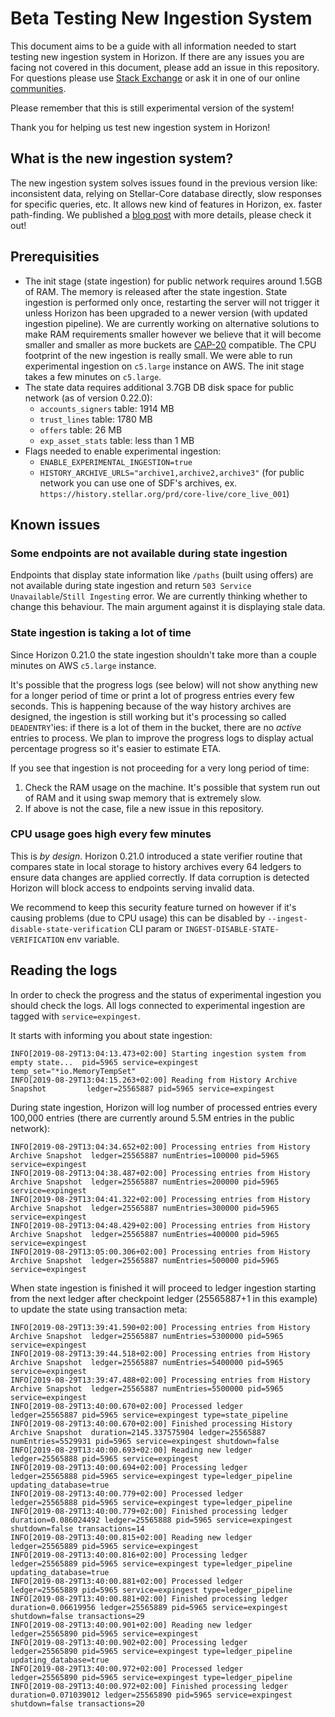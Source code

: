 # Beta Testing New Ingestion System

This document aims to be a guide with all information needed to start testing new ingestion system in Horizon. If there are any issues you are facing not covered in this document, please add an issue in this repository. For questions please use [Stack Exchange](https://stellar.stackexchange.com) or ask it in one of our online [communities](https://www.stellar.org/community/#communities).

Please remember that this is still experimental version of the system!

Thank you for helping us test new ingestion system in Horizon!

## What is the new ingestion system?

The new ingestion system solves issues found in the previous version like: inconsistent data, relying on Stellar-Core database directly, slow responses for specific queries, etc. It allows new kind of features in Horizon, ex. faster path-finding. We published a [blog post](https://www.stellar.org/developers/blog/our-new-horizon-ingestion-engine) with more details, please check it out!

## Prerequisities

* The init stage (state ingestion) for public network requires around 1.5GB of RAM. The memory is released after the state ingestion. State ingestion is performed only once, restarting the server will not trigger it unless Horizon has been upgraded to a newer version (with updated ingestion pipeline). We are currently working on alternative solutions to make RAM requirements smaller however we believe that it will become smaller and smaller as more buckets are [CAP-20](https://github.com/stellar/stellar-protocol/blob/master/core/cap-0020.md) compatible. The CPU footprint of the new ingestion is really small. We were able to run experimental ingestion on `c5.large` instance on AWS. The init stage takes a few minutes on `c5.large`.
* The state data requires additional 3.7GB DB disk space for public network (as of version 0.22.0):
  * `accounts_signers` table: 1914 MB
  * `trust_lines` table: 1780 MB
  * `offers` table: 26 MB
  * `exp_asset_stats` table: less than 1 MB
* Flags needed to enable experimental ingestion:
  * `ENABLE_EXPERIMENTAL_INGESTION=true`
  * `HISTORY_ARCHIVE_URLS="archive1,archive2,archive3"` (for public network you can use one of SDF's archives, ex. `https://history.stellar.org/prd/core-live/core_live_001`)

## Known issues

### Some endpoints are not available during state ingestion

Endpoints that display state information like `/paths` (built using offers) are not available during state ingestion and return `503 Service Unavailable`/`Still Ingesting` error. We are currently thinking whether to change this behaviour. The main argument against it is displaying stale data.

### State ingestion is taking a lot of time

Since Horizon 0.21.0 the state ingestion shouldn't take more than a couple minutes on AWS `c5.large` instance.

It's possible that the progress logs (see below) will not show anything new for a longer period of time or print a lot of progress entries every few seconds. This is happening because of the way history archives are designed, the ingestion is still working but it's processing so called `DEADENTRY`'ies: if there is a lot of them in the bucket, there are no _active_ entries to process. We plan to improve the progress logs to display actual percentage progress so it's easier to estimate ETA.

If you see that ingestion is not proceeding for a very long period of time:
1. Check the RAM usage on the machine. It's possible that system run out of RAM and it using swap memory that is extremely slow.
2. If above is not the case, file a new issue in this repository.

### CPU usage goes high every few minutes

This is _by design_. Horizon 0.21.0 introduced a state verifier routine that compares state in local storage to history archives every 64 ledgers to ensure data changes are applied correctly. If data corruption is detected Horizon will block access to endpoints serving invalid data.

We recommend to keep this security feature turned on however if it's causing problems (due to CPU usage) this can be disabled by `--ingest-disable-state-verification` CLI param or `INGEST-DISABLE-STATE-VERIFICATION` env variable.

## Reading the logs

In order to check the progress and the status of experimental ingestion you should check the logs. All logs connected to experimental ingestion are tagged with `service=expingest`.

It starts with informing you about state ingestion:
```
INFO[2019-08-29T13:04:13.473+02:00] Starting ingestion system from empty state...  pid=5965 service=expingest temp_set="*io.MemoryTempSet"
INFO[2019-08-29T13:04:15.263+02:00] Reading from History Archive Snapshot         ledger=25565887 pid=5965 service=expingest
```
During state ingestion, Horizon will log number of processed entries every 100,000 entries (there are currently around 5.5M entries in the public network):
```
INFO[2019-08-29T13:04:34.652+02:00] Processing entries from History Archive Snapshot  ledger=25565887 numEntries=100000 pid=5965 service=expingest
INFO[2019-08-29T13:04:38.487+02:00] Processing entries from History Archive Snapshot  ledger=25565887 numEntries=200000 pid=5965 service=expingest
INFO[2019-08-29T13:04:41.322+02:00] Processing entries from History Archive Snapshot  ledger=25565887 numEntries=300000 pid=5965 service=expingest
INFO[2019-08-29T13:04:48.429+02:00] Processing entries from History Archive Snapshot  ledger=25565887 numEntries=400000 pid=5965 service=expingest
INFO[2019-08-29T13:05:00.306+02:00] Processing entries from History Archive Snapshot  ledger=25565887 numEntries=500000 pid=5965 service=expingest
```
When state ingestion is finished it will proceed to ledger ingestion starting from the next ledger after checkpoint ledger (25565887+1 in this example) to update the state using transaction meta:
```
INFO[2019-08-29T13:39:41.590+02:00] Processing entries from History Archive Snapshot  ledger=25565887 numEntries=5300000 pid=5965 service=expingest
INFO[2019-08-29T13:39:44.518+02:00] Processing entries from History Archive Snapshot  ledger=25565887 numEntries=5400000 pid=5965 service=expingest
INFO[2019-08-29T13:39:47.488+02:00] Processing entries from History Archive Snapshot  ledger=25565887 numEntries=5500000 pid=5965 service=expingest
INFO[2019-08-29T13:40:00.670+02:00] Processed ledger                              ledger=25565887 pid=5965 service=expingest type=state_pipeline
INFO[2019-08-29T13:40:00.670+02:00] Finished processing History Archive Snapshot  duration=2145.337575904 ledger=25565887 numEntries=5529931 pid=5965 service=expingest shutdown=false
INFO[2019-08-29T13:40:00.693+02:00] Reading new ledger                            ledger=25565888 pid=5965 service=expingest
INFO[2019-08-29T13:40:00.694+02:00] Processing ledger                             ledger=25565888 pid=5965 service=expingest type=ledger_pipeline updating_database=true
INFO[2019-08-29T13:40:00.779+02:00] Processed ledger                              ledger=25565888 pid=5965 service=expingest type=ledger_pipeline
INFO[2019-08-29T13:40:00.779+02:00] Finished processing ledger                    duration=0.086024492 ledger=25565888 pid=5965 service=expingest shutdown=false transactions=14
INFO[2019-08-29T13:40:00.815+02:00] Reading new ledger                            ledger=25565889 pid=5965 service=expingest
INFO[2019-08-29T13:40:00.816+02:00] Processing ledger                             ledger=25565889 pid=5965 service=expingest type=ledger_pipeline updating_database=true
INFO[2019-08-29T13:40:00.881+02:00] Processed ledger                              ledger=25565889 pid=5965 service=expingest type=ledger_pipeline
INFO[2019-08-29T13:40:00.881+02:00] Finished processing ledger                    duration=0.06619956 ledger=25565889 pid=5965 service=expingest shutdown=false transactions=29
INFO[2019-08-29T13:40:00.901+02:00] Reading new ledger                            ledger=25565890 pid=5965 service=expingest
INFO[2019-08-29T13:40:00.902+02:00] Processing ledger                             ledger=25565890 pid=5965 service=expingest type=ledger_pipeline updating_database=true
INFO[2019-08-29T13:40:00.972+02:00] Processed ledger                              ledger=25565890 pid=5965 service=expingest type=ledger_pipeline
INFO[2019-08-29T13:40:00.972+02:00] Finished processing ledger                    duration=0.071039012 ledger=25565890 pid=5965 service=expingest shutdown=false transactions=20
```
